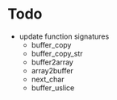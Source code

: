 # Todo
* update function signatures
  * buffer_copy
  * buffer_copy_str
  * buffer2array
  * array2buffer
  * next_char
  * buffer_uslice